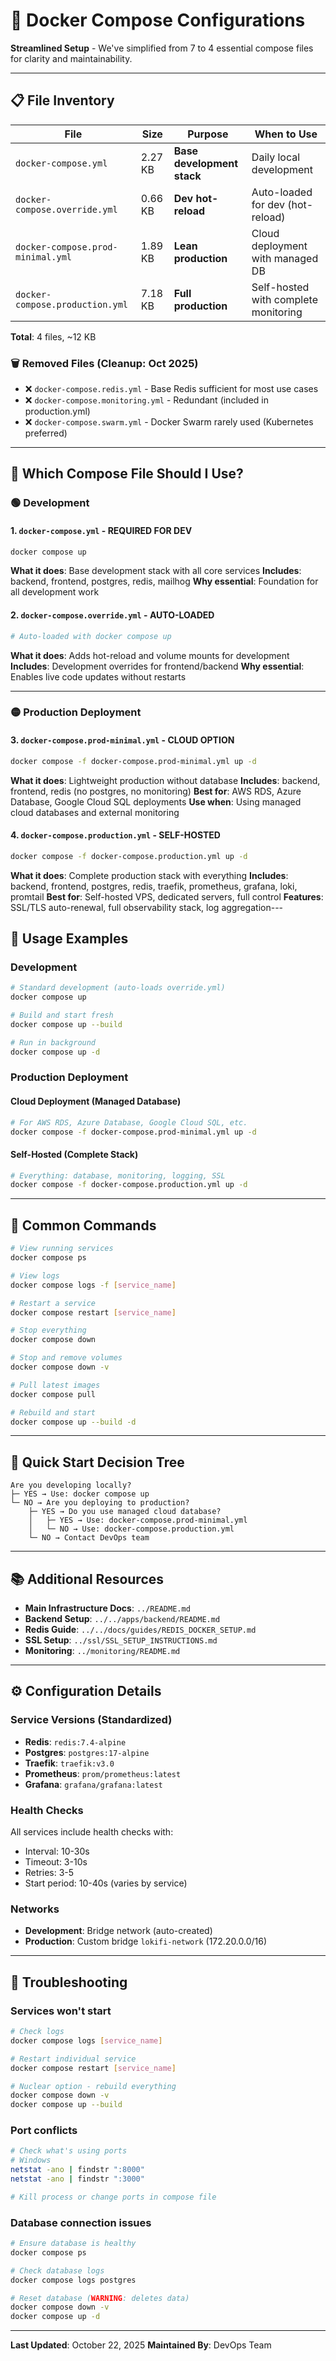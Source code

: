 # 🐳 Docker Compose Configurations

**Streamlined Setup** - We've simplified from 7 to 4 essential compose files for clarity and maintainability.

---

## 📋 **File Inventory**

| File | Size | Purpose | When to Use |
|------|------|---------|-------------|
| `docker-compose.yml` | 2.27 KB | **Base development stack** | Daily local development |
| `docker-compose.override.yml` | 0.66 KB | **Dev hot-reload** | Auto-loaded for dev (hot-reload) |
| `docker-compose.prod-minimal.yml` | 1.89 KB | **Lean production** | Cloud deployment with managed DB |
| `docker-compose.production.yml` | 7.18 KB | **Full production** | Self-hosted with complete monitoring |

**Total**: 4 files, ~12 KB

### 🗑️ **Removed Files** (Cleanup: Oct 2025)
- ❌ `docker-compose.redis.yml` - Base Redis sufficient for most use cases
- ❌ `docker-compose.monitoring.yml` - Redundant (included in production.yml)
- ❌ `docker-compose.swarm.yml` - Docker Swarm rarely used (Kubernetes preferred)

---

## 🎯 **Which Compose File Should I Use?**

### 🟢 **Development**

#### 1. `docker-compose.yml` - **REQUIRED FOR DEV**
```bash
docker compose up
```
**What it does**: Base development stack with all core services
**Includes**: backend, frontend, postgres, redis, mailhog
**Why essential**: Foundation for all development work

#### 2. `docker-compose.override.yml` - **AUTO-LOADED**
```bash
# Auto-loaded with docker compose up
```
**What it does**: Adds hot-reload and volume mounts for development
**Includes**: Development overrides for frontend/backend
**Why essential**: Enables live code updates without restarts

---

### 🟡 **Production Deployment**

#### 3. `docker-compose.prod-minimal.yml` - **CLOUD OPTION**
```bash
docker compose -f docker-compose.prod-minimal.yml up -d
```
**What it does**: Lightweight production without database
**Includes**: backend, frontend, redis (no postgres, no monitoring)
**Best for**: AWS RDS, Azure Database, Google Cloud SQL deployments
**Use when**: Using managed cloud databases and external monitoring

#### 4. `docker-compose.production.yml` - **SELF-HOSTED**
```bash
docker compose -f docker-compose.production.yml up -d
```
**What it does**: Complete production stack with everything
**Includes**: backend, frontend, postgres, redis, traefik, prometheus, grafana, loki, promtail
**Best for**: Self-hosted VPS, dedicated servers, full control
**Features**: SSL/TLS auto-renewal, full observability stack, log aggregation---

## 📖 **Usage Examples**

### Development
```bash
# Standard development (auto-loads override.yml)
docker compose up

# Build and start fresh
docker compose up --build

# Run in background
docker compose up -d
```

### Production Deployment

#### Cloud Deployment (Managed Database)
```bash
# For AWS RDS, Azure Database, Google Cloud SQL, etc.
docker compose -f docker-compose.prod-minimal.yml up -d
```

#### Self-Hosted (Complete Stack)
```bash
# Everything: database, monitoring, logging, SSL
docker compose -f docker-compose.production.yml up -d
```

---

## 🔧 **Common Commands**

```bash
# View running services
docker compose ps

# View logs
docker compose logs -f [service_name]

# Restart a service
docker compose restart [service_name]

# Stop everything
docker compose down

# Stop and remove volumes
docker compose down -v

# Pull latest images
docker compose pull

# Rebuild and start
docker compose up --build -d
```

---

## 🚀 **Quick Start Decision Tree**

```
Are you developing locally?
├─ YES → Use: docker compose up
└─ NO → Are you deploying to production?
    ├─ YES → Do you use managed cloud database?
    │   ├─ YES → Use: docker-compose.prod-minimal.yml
    │   └─ NO → Use: docker-compose.production.yml
    └─ NO → Contact DevOps team
```

---

## 📚 **Additional Resources**

- **Main Infrastructure Docs**: `../README.md`
- **Backend Setup**: `../../apps/backend/README.md`
- **Redis Guide**: `../../docs/guides/REDIS_DOCKER_SETUP.md`
- **SSL Setup**: `../ssl/SSL_SETUP_INSTRUCTIONS.md`
- **Monitoring**: `../monitoring/README.md`

---

## ⚙️ **Configuration Details**

### Service Versions (Standardized)
- **Redis**: `redis:7.4-alpine`
- **Postgres**: `postgres:17-alpine`
- **Traefik**: `traefik:v3.0`
- **Prometheus**: `prom/prometheus:latest`
- **Grafana**: `grafana/grafana:latest`

### Health Checks
All services include health checks with:
- Interval: 10-30s
- Timeout: 3-10s
- Retries: 3-5
- Start period: 10-40s (varies by service)

### Networks
- **Development**: Bridge network (auto-created)
- **Production**: Custom bridge `lokifi-network` (172.20.0.0/16)

---

## 🐛 **Troubleshooting**

### Services won't start
```bash
# Check logs
docker compose logs [service_name]

# Restart individual service
docker compose restart [service_name]

# Nuclear option - rebuild everything
docker compose down -v
docker compose up --build
```

### Port conflicts
```bash
# Check what's using ports
# Windows
netstat -ano | findstr ":8000"
netstat -ano | findstr ":3000"

# Kill process or change ports in compose file
```

### Database connection issues
```bash
# Ensure database is healthy
docker compose ps

# Check database logs
docker compose logs postgres

# Reset database (WARNING: deletes data)
docker compose down -v
docker compose up -d
```

---

**Last Updated**: October 22, 2025
**Maintained By**: DevOps Team
